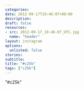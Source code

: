 ```yaml
---
categories:
date: 2012-09-17T19:46:07+00:00
description:
draft: false
resources:
- src: 2012-09-17_19-46-07_UTC.jpg
  name: "header"
layout: instagram
options:
  unlisted: false
stories:
subtitle:
title: "#c25k"
tags: ["c25k"]
---
```


"#c25k"
